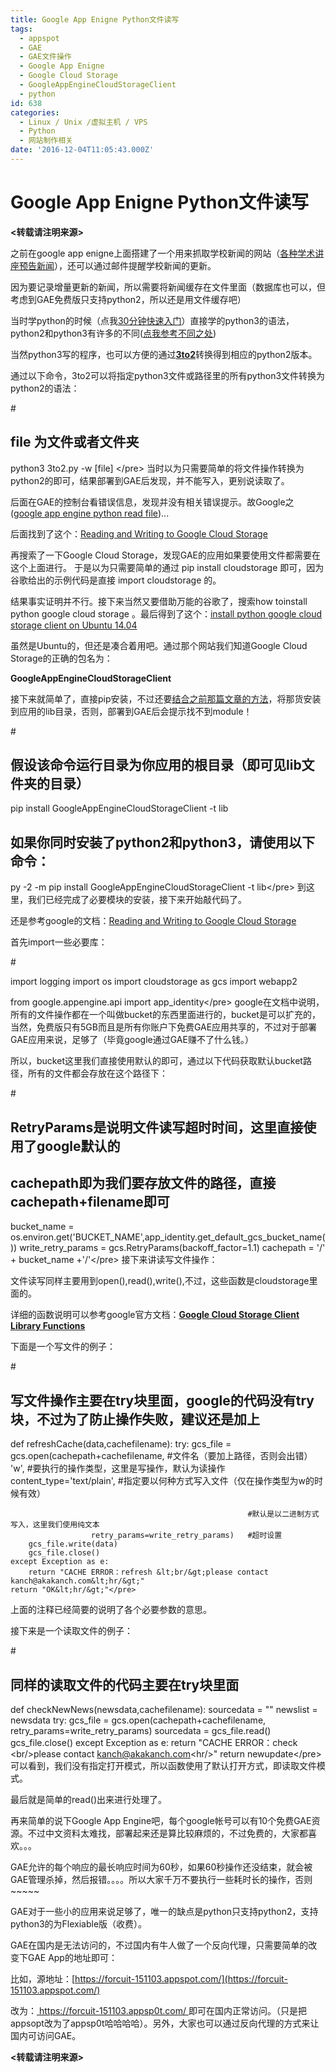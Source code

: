 ```yaml
---
title: Google App Enigne Python文件读写
tags:
  - appspot
  - GAE
  - GAE文件操作
  - Google App Enigne
  - Google Cloud Storage
  - GoogleAppEngineCloudStorageClient
  - python
id: 638
categories:
  - Linux / Unix /虚拟主机 / VPS
  - Python
  - 网站制作相关
date: '2016-12-04T11:05:43.000Z'
---
```


# Google App Enigne Python文件读写

**&lt;转载请注明来源&gt;**

之前在google app enigne上面搭建了一个用来抓取学校新闻的网站（[各种学术讲座预告新闻](https://forcuit-151103.appspot.com/news_xueshu)），还可以通过邮件提醒学校新闻的更新。

因为要记录增量更新的新闻，所以需要将新闻缓存在文件里面（数据库也可以，但考虑到GAE免费版只支持python2，所以还是用文件缓存吧）

当时学python的时候（点我[30分钟快速入门](http://www.cnblogs.com/vamei/archive/2012/09/13/2682778.html)）直接学的python3的语法，python2和python3有许多的不同\([点我参考不同之处](http://sebastianraschka.com/Articles/2014_python_2_3_key_diff.html)\)

当然python3写的程序，也可以方便的通过[**3to2**](https://pypi.python.org/pypi/3to2/1.1.1)转换得到相应的python2版本。

通过以下命令，3to2可以将指定python3文件或路径里的所有python3文件转换为python2的语法：

\#

## file 为文件或者文件夹

python3 3to2.py -w \[file\] &lt;/pre&gt; 当时以为只需要简单的将文件操作转换为python2的即可，结果部署到GAE后发现，并不能写入，更别说读取了。

后面在GAE的控制台看错误信息，发现并没有相关错误提示。故Google之\([google app engine python read file](https://www.google.com.hk/search?newwindow=1&amp;safe=strict&amp;q=google+app+engine+python+read+file&amp;oq=Google+App+Engine+&amp;gs_l=serp.3.0.35i39k1j0l9.199.3152.0.4575.12.12.0.0.0.0.344.1898.0j6j2j1.9.0....0...1c.1.64.serp..3.9.1898...0i20k1.cSDLSUneB4s)\)...

后面找到了这个：[Reading and Writing to Google Cloud Storage](https://cloud.google.com/appengine/docs/python/googlecloudstorageclient/read-write-to-cloud-storage)

再搜索了一下Google Cloud Storage，发现GAE的应用如果要使用文件都需要在这个上面进行。 于是以为只需要简单的通过 pip install cloudstorage 即可，因为谷歌给出的示例代码是直接 import cloudstorage 的。

结果事实证明并不行。接下来当然又要借助万能的谷歌了，搜索how toinstall python google cloud storage 。最后得到了这个：[install python google cloud storage client on Ubuntu 14.04](http://stackoverflow.com/questions/25100031/install-python-google-cloud-storage-client-on-ubuntu-14-04)

虽然是Ubuntu的，但还是凑合着用吧。通过那个网站我们知道Google Cloud Storage的正确的包名为：

**GoogleAppEngineCloudStorageClient**

接下来就简单了，直接pip安装，不过还要[结合之前那篇文章的方法](https://raw.githubusercontent.com/ankanch/blog/master/images/archives/634)，将那货安装到应用的lib目录，否则，部署到GAE后会提示找不到module！

\#

## 假设该命令运行目录为你应用的根目录（即可见lib文件夹的目录）

pip install GoogleAppEngineCloudStorageClient -t lib

## 如果你同时安装了python2和python3，请使用以下命令：

py -2 -m pip install GoogleAppEngineCloudStorageClient -t lib&lt;/pre&gt; 到这里，我们已经完成了必要模块的安装，接下来开始敲代码了。

还是参考google的文档：[Reading and Writing to Google Cloud Storage](https://cloud.google.com/appengine/docs/python/googlecloudstorageclient/read-write-to-cloud-storage)

首先import一些必要库：

\#

import logging import os import cloudstorage as gcs import webapp2

from google.appengine.api import app\_identity&lt;/pre&gt; google在文档中说明，所有的文件操作都在一个叫做bucket的东西里面进行的，bucket是可以扩充的，当然，免费版只有5GB而且是所有你账户下免费GAE应用共享的，不过对于部署GAE应用来说，足够了（毕竟google通过GAE赚不了什么钱。）

所以，bucket这里我们直接使用默认的即可，通过以下代码获取默认bucket路径，所有的文件都会存放在这个路径下：

\#

## RetryParams是说明文件读写超时时间，这里直接使用了google默认的

## cachepath即为我们要存放文件的路径，直接cachepath+filename即可

bucket\_name = os.environ.get\('BUCKET\_NAME',app\_identity.get\_default\_gcs\_bucket\_name\(\)\) write\_retry\_params = gcs.RetryParams\(backoff\_factor=1.1\) cachepath = '/' + bucket\_name +'/'&lt;/pre&gt; 接下来讲读写文件操作：

文件读写同样主要用到open\(\),read\(\),write\(\),不过，这些函数是cloudstorage里面的。

详细的函数说明可以参考google官方文档：[**Google Cloud Storage Client Library Functions**](https://cloud.google.com/appengine/docs/python/googlecloudstorageclient/functions#open)

下面是一个写文件的例子：

\#

## 写文件操作主要在try块里面，google的代码没有try块，不过为了防止操作失败，建议还是加上

def refreshCache\(data,cachefilename\): try: gcs\_file = gcs.open\(cachepath+cachefilename, \#文件名（要加上路径，否则会出错） 'w', \#要执行的操作类型，这里是写操作，默认为读操作 content\_type='text/plain', \#指定要以何种方式写入文件（仅在操作类型为w的时候有效）

```text
                                                     #默认是以二进制方式写入，这里我们使用纯文本
                  retry_params=write_retry_params)   #超时设置
    gcs_file.write(data)
    gcs_file.close()
except Exception as e:
    return "CACHE ERROR：refresh &lt;br/&gt;please contact kanch@akakanch.com&lt;hr/&gt;"
return "OK&lt;hr/&gt;"</pre>
```

上面的注释已经简要的说明了各个必要参数的意思。

接下来是一个读取文件的例子：

\#

## 同样的读取文件的代码主要在try块里面

def checkNewNews\(newsdata,cachefilename\): sourcedata = "" newslist = newsdata try: gcs\_file = gcs.open\(cachepath+cachefilename, retry\_params=write\_retry\_params\) sourcedata = gcs\_file.read\(\) gcs\_file.close\(\) except Exception as e: return "CACHE ERROR：check &lt;br/&gt;please contact kanch@akakanch.com&lt;hr/&gt;" return newupdate&lt;/pre&gt; 可以看到，我们没有指定打开模式，所以函数使用了默认打开方式，即读取文件模式。

最后就是简单的read\(\)出来进行处理了。

再来简单的说下Google App Engine吧，每个google帐号可以有10个免费GAE资源。不过中文资料太难找，部署起来还是算比较麻烦的，不过免费的，大家都喜欢。。。

GAE允许的每个响应的最长响应时间为60秒，如果60秒操作还没结束，就会被GAE管理杀掉，然后报错。。。。所以大家千万不要执行一些耗时长的操作，否则~~~~~

GAE对于一些小的应用来说足够了，唯一的缺点是python只支持python2，支持python3的为Flexiable版（收费）。

GAE在国内是无法访问的，不过国内有牛人做了一个反向代理，只需要简单的改变下GAE App的地址即可：

比如，源地址：[https://forcuit-151103.appspot.com/](https://forcuit-151103.appspot.com/)

改为：[ https://forcuit-151103.appsp0t.com/ ](https://forcuit-151103.appsp0t.com/)即可在国内正常访问。（只是把appsopt改为了appsp0t哈哈哈哈）。另外，大家也可以通过反向代理的方式来让国内可访问GAE。

**&lt;转载请注明来源&gt;**

